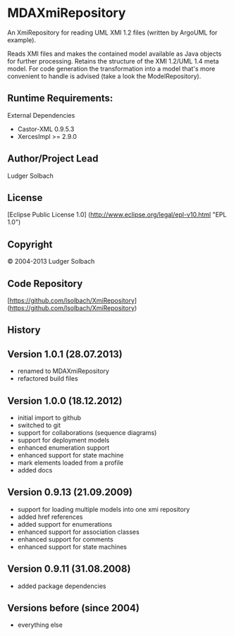 MDAXmiRepository
================

An XmiRepository for reading UML XMI 1.2 files (written by ArgoUML for
example).

Reads XMI files and makes the contained model available as Java objects
for further processing. Retains the structure of the XMI 1.2/UML 1.4
meta model. For code generation the transformation into a model that's
more convenient to handle is advised (take a look the ModelRepository).

Runtime Requirements:
---------------------
External Dependencies
* Castor-XML 0.9.5.3
* XercesImpl >= 2.9.0

Author/Project Lead
------------
Ludger Solbach

License
-------
[Eclipse Public License 1.0] (http://www.eclipse.org/legal/epl-v10.html "EPL 1.0")

Copyright
---------
© 2004-2013 Ludger Solbach

Code Repository
---------------
[https://github.com/lsolbach/XmiRepository] (https://github.com/lsolbach/XmiRepository)

History
-------

Version 1.0.1 (28.07.2013)
---------------------------
* renamed to MDAXmiRepository 
* refactored build files

Version 1.0.0 (18.12.2012)
---------------------------
* initial import to github
* switched to git
* support for collaborations (sequence diagrams)
* support for deployment models
* enhanced enumeration support
* enhanced support for state machine
* mark elements loaded from a profile
* added docs

Version 0.9.13 (21.09.2009)
---------------------------
* support for loading multiple models into one xmi repository
* added href references
* added support for enumerations
* enhanced support for association classes
* enhanced support for comments
* enhanced support for state machines

Version 0.9.11 (31.08.2008)
---------------------------
* added package dependencies

Versions before (since 2004)
----------------------------
* everything else
